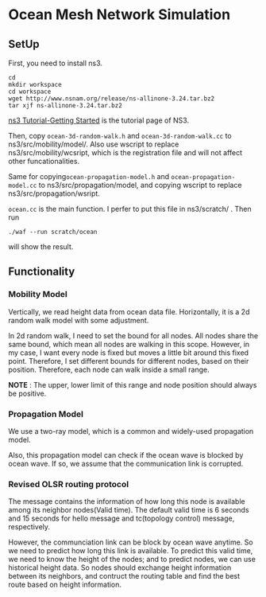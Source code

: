 # Ocean Mesh Network Simulation

## SetUp
First, you need to install ns3.
```
cd
mkdir workspace
cd workspace
wget http://www.nsnam.org/release/ns-allinone-3.24.tar.bz2
tar xjf ns-allinone-3.24.tar.bz2
```
[ns3 Tutorial-Getting Started](https://www.nsnam.org/docs/release/3.24/tutorial/html/getting-started.html#downloading-ns3) is the tutorial page of NS3.

Then, copy `ocean-3d-random-walk.h` and `ocean-3d-random-walk.cc` to ns3/src/mobility/model/. Also use wscript to replace ns3/src/mobility/wcsript, which is the registration file and will not affect other funcationalities.

Same for copying`ocean-propagation-model.h` and `ocean-propagation-model.cc` to ns3/src/propagation/model, and copying wscript to replace ns3/src/propagation/wsript.

`ocean.cc` is the main function. I perfer to put this file in ns3/scratch/ . Then run
```
./waf --run scratch/ocean
```
will show the result.


## Functionality
### Mobility Model

Vertically, we read height data from ocean data file. Horizontally, it is a 2d random walk model with some adjustment.

In 2d random walk, I need to set the bound for all nodes. All nodes share the same bound, which mean all nodes are walking in 
this scope. However, in my case, I want every node is fixed but moves a little bit around this fixed point. Therefore, I set 
different bounds for different nodes, based on their position. Therefore, each node can walk inside a small range.

**NOTE** : The upper, lower limit of this range and node position should always be positive.

### Propagation Model

We use a two-ray model, which is a common and widely-used propagation model.

Also, this propagation model can check if the ocean wave is blocked by ocean wave. If so, we assume that the communication 
link is corrupted.

### Revised OLSR routing protocol

The message contains the information of how long this node is available among its neighbor nodes(Valid time). The default 
valid time is 6 seconds and 15 seconds for hello message and tc(topology control) message, respectively.

However, the communciation link can be block by ocean wave anytime. So we need to predict how long this link is available. To 
predict this valid time, we need to know the height of the nodes; and to predict nodes, we can use historical height data. So 
nodes should exchange height information between its neighbors, and contruct the routing table and find the best route based 
on height information.
